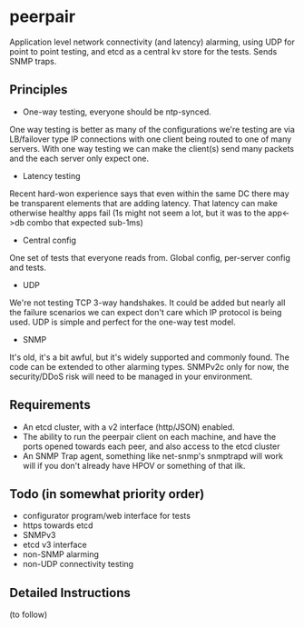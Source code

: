 # peerpair
Application level network connectivity (and latency) alarming, using
UDP for point to point testing, and etcd as a central kv store for the
tests. Sends SNMP traps.

## Principles
* One-way testing, everyone should be ntp-synced.

One way testing is better as many of the configurations we're testing
are via LB/failover type IP connections with one client being routed
to one of many servers. With one way testing we can make the client(s)
send many packets and the each server only expect one.

* Latency testing

Recent hard-won experience says that even within the same DC there may
be transparent elements that are adding latency. That latency can make
otherwise healthy apps fail (1s might not seem a lot, but it was to
the app<->db combo that expected sub-1ms)

* Central config

One set of tests that everyone reads from. Global config, per-server
config and tests.

* UDP

We're not testing TCP 3-way handshakes. It could be added but nearly
all the failure scenarios we can expect don't care which IP protocol
is being used. UDP is simple and perfect for the one-way test model.

* SNMP

It's old, it's a bit awful, but it's widely supported and commonly
found. The code can be extended to other alarming types. SNMPv2c only
for now, the security/DDoS risk will need to be managed in your environment.

## Requirements

* An etcd cluster, with a v2 interface (http/JSON) enabled.
* The ability to run the peerpair client on each machine, and have the ports
opened towards each peer, and also access to the etcd cluster
* An SNMP Trap agent, something like net-snmp's snmptrapd will work
will if you don't already have HPOV or something of that ilk.

## Todo (in somewhat priority order)
* configurator program/web interface for tests
* https towards etcd
* SNMPv3
* etcd v3 interface
* non-SNMP alarming
* non-UDP connectivity testing

## Detailed Instructions
(to follow)
